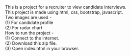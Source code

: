 This is a project for a recruiter to view candidate interviews.</br>
This project is made using html, css, bootstrap, javascript.</br>
Two images are used - </br>
    (1) For candidate profile</br>
    (2) For radar chart</br>
How to run the project - </br>
    (1) Connect to the internet.</br>
    (2) Download this zip file.</br>
    (3) Open index.html in your browser.</br>
